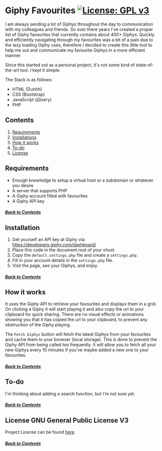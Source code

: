 # Giphy Favourites [![License: GPL v3](https://img.shields.io/badge/License-GPLv3-blue.svg)](LICENSE.md)

I am always sending a lot of Giphys throughout the day to communication with my colleagues and friends. So over there years I've created a proper list of Giphy favourites that currently contains about 400+ Giphys.
Quickly and efficiently navigating through my favourites was a bit of a pain due to the lazy loading Giphy uses, therefore I decided to create this little tool to help me out and communicate my favourite Giphys in a more efficient manner.

Since this started out as a personal project, it's not some kind of state-of-the-art tool. I kept it simple. 

The Stack is as follows:

- HTML (Duhhh)
- CSS (Bootstrap)
- JavaScript (jQuery) 
- PHP

## Contents

1. [Requirements](#requirements)
2. [Installations](#installation)
3. [How it works](#how-it-works)
4. [To-do](#to-do)
5. [License](#license-gnu-general-public-license-v3)

## Requirements

- Enough knowledge to setup a virtual host or a subdomain or whatever you desire
- A server that supports PHP
- A Giphy account filled with favourites
- A Giphy API key

##### [Back to Contents](#contents)

## Installation

1. Get yourself an API key at Giphy via: https://developers.giphy.com/dashboard/
2. Place this code in the document root of your vhost.
3. Copy the `default.settings.php` file and create a `settings.php`.
4. Fill in your account details in the `settings.php` file.
5. Visit the page, see your Giphys, and enjoy.

##### [Back to Contents](#contents)

## How it works

It uses the Giphy API to retrieve your favourites and displays them in a grid.
On clicking a Giphy it will start playing it and also copy the url to your clipboard for quick sharing.
There are no visual effects or animations showing you that it has copied the url to your clipboard, to prevent any obstruction of the Giphy playing.

The `Fetch Giphys` button will fetch the latest Giphys from your favourites and cache them to your browser (local storage).
This is done to prevent the Giphy API from being called too frequently. 
It will allow you to fetch all your new Giphys every 10 minutes if you've maybe added a new one to your favourites.

##### [Back to Contents](#contents)

## To-do

I'm thinking about adding a search function, but I'm not sure yet.

##### [Back to Contents](#contents)

## License GNU General Public License V3
Project License can be found [here](LICENSE.md).

##### [Back to Contents](#contents)
